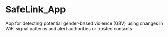 # SafeLink_App
App for detecting potential gender-based violence (GBV) using changes in WiFi signal patterns and alert authorities or trusted contacts.
